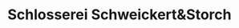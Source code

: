 ---
title: "Schlosserei Schweickert&Storch"
url: /oetisheim/schlosserei-schweickertundstorch/
shop: Schlüsseldienst
---